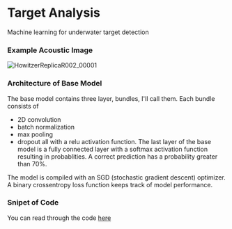 # Target Analysis
Machine learning for underwater target detection

### Example Acoustic Image

<!--- https://user-images.githubusercontent.com/34384803/138285667-9e897f1b-b6b2-4dc7-a1d6-9a9a0d536ef8.png --->

![HowitzerReplicaR002_00001](https://user-images.githubusercontent.com/34384803/138285667-9e897f1b-b6b2-4dc7-a1d6-9a9a0d536ef8.png)

### Architecture of Base Model

The base model contains three layer, bundles, I'll call them. Each bundle consists of 
* 2D convolution
* batch normalization
* max pooling
* dropout
all with a relu activation function. The last layer of the base model is a fully connected layer 
with a softmax activation function resulting in probablities. A correct prediction has a probability
greater than 70%.

The model is compiled with an SGD (stochastic gradient descent) optimizer. A binary crossentropy loss 
function keeps track of model performance. 

### Snipet of Code

You can read through the code [here](https://gist.github.com/suzanne64/54f4741268a39b67932cb640ccd046cb)

